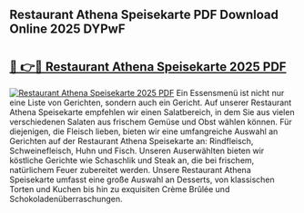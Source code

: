 ## Restaurant Athena Speisekarte PDF Download Online 2025 DYPwF

# <h2><a href="http://gcbthh.nevu.top/?p=Restaurant+Athena+Speisekarte">🔗 👉🔴 Restaurant Athena Speisekarte 2025 PDF</a></h2>

[![Restaurant Athena Speisekarte 2025 PDF](https://i.imgur.com/dBaPXMq.png)](http://gcbthh.nevu.top/?p=Restaurant+Athena+Speisekarte)
Ein Essensmenü ist nicht nur eine Liste von Gerichten, sondern auch ein Gericht. Auf unserer Restaurant Athena Speisekarte empfehlen wir einen Salatbereich, in dem Sie aus vielen verschiedenen Salaten aus frischem Gemüse und Obst wählen können. Für diejenigen, die Fleisch lieben, bieten wir eine umfangreiche Auswahl an Gerichten auf der Restaurant Athena Speisekarte an: Rindfleisch, Schweinefleisch, Huhn und Fisch. Unseren Auserwählten bieten wir köstliche Gerichte wie Schaschlik und Steak an, die bei frischem, natürlichem Feuer zubereitet werden. Unsere Restaurant Athena Speisekarte umfasst eine große Auswahl an Desserts, von klassischen Torten und Kuchen bis hin zu exquisiten Crème Brûlée und Schokoladenüberraschungen.
